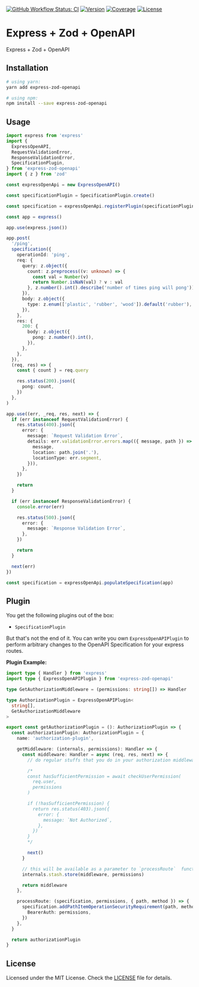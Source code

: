 [![GitHub Workflow Status: CI](https://img.shields.io/github/actions/workflow/status/MunifTanjim/express-zod-openapi/ci.yml?label=CI&style=for-the-badge)](https://github.com/MunifTanjim/express-zod-openapi/actions/workflows/ci.yml)
[![Version](https://img.shields.io/npm/v/express-zod-openapi?style=for-the-badge)](https://npmjs.org/package/express-zod-openapi)
[![Coverage](https://img.shields.io/codecov/c/gh/MunifTanjim/express-zod-openapi?style=for-the-badge)](https://codecov.io/gh/MunifTanjim/express-zod-openapi)
[![License](https://img.shields.io/github/license/MunifTanjim/express-zod-openapi?style=for-the-badge)](https://github.com/MunifTanjim/express-zod-openapi/blob/main/LICENSE)

# Express + Zod + OpenAPI

Express + Zod + OpenAPI

## Installation

```sh
# using yarn:
yarn add express-zod-openapi

# using npm:
npm install --save express-zod-openapi
```

## Usage

```ts
import express from 'express'
import {
  ExpressOpenAPI,
  RequestValidationError,
  ResponseValidationError,
  SpecificationPlugin,
} from 'express-zod-openapi'
import { z } from 'zod'

const expressOpenApi = new ExpressOpenAPI()

const specificationPlugin = SpecificationPlugin.create()

const specification = expressOpenApi.registerPlugin(specificationPlugin)

const app = express()

app.use(express.json())

app.post(
  '/ping',
  specification({
    operationId: 'ping',
    req: {
      query: z.object({
        count: z.preprocess((v: unknown) => {
          const val = Number(v)
          return Number.isNaN(val) ? v : val
        }, z.number().int().describe('number of times ping will pong')),
      }),
      body: z.object({
        type: z.enum(['plastic', 'rubber', 'wood']).default('rubber'),
      }),
    },
    res: {
      200: {
        body: z.object({
          pong: z.number().int(),
        }),
      },
    },
  }),
  (req, res) => {
    const { count } = req.query

    res.status(200).json({
      pong: count,
    })
  },
)

app.use((err, _req, res, next) => {
  if (err instanceof RequestValidationError) {
    res.status(400).json({
      error: {
        message: `Request Validation Error`,
        details: err.validationError.errors.map(({ message, path }) => ({
          message,
          location: path.join('.'),
          locationType: err.segment,
        })),
      },
    })

    return
  }

  if (err instanceof ResponseValidationError) {
    console.error(err)

    res.status(500).json({
      error: {
        message: `Response Validation Error`,
      },
    })

    return
  }

  next(err)
})

const specification = expressOpenApi.populateSpecification(app)
```

## Plugin

You get the following plugins out of the box:

- `SpecificationPlugin`

But that's not the end of it. You can write you own `ExpressOpenAPIPlugin` to perform arbitrary changes to
the OpenAPI Specification for your express routes.

**Plugin Example:**

```ts
import type { Handler } from 'express'
import type { ExpressOpenAPIPlugin } from 'express-zod-openapi'

type GetAuthorizationMiddleware = (permissions: string[]) => Handler

type AuthorizationPlugin = ExpressOpenAPIPlugin<
  string[],
  GetAuthorizationMiddleware
>

export const getAuthorizationPlugin = (): AuthorizationPlugin => {
  const authorizationPlugin: AuthorizationPlugin = {
    name: 'authorization-plugin',

    getMiddleware: (internals, permissions): Handler => {
      const middleware: Handler = async (req, res, next) => {
        // do regular stuffs that you do in your authorization middleware

        /*
        const hasSufficientPermission = await checkUserPermission(
          req.user,
          permissions
        )

        if (!hasSufficientPermission) {
          return res.status(403).json({
            error: {
              message: `Not Authorized`,
            },
          })
        }
        */

        next()
      }

      // this will be available as a parameter to `processRoute`  function
      internals.stash.store(middleware, permissions)

      return middleware
    },

    processRoute: (specification, permissions, { path, method }) => {
      specification.addPathItemOperationSecurityRequirement(path, method, {
        BearerAuth: permissions,
      })
    },
  }

  return authorizationPlugin
}
```

## License

Licensed under the MIT License. Check the [LICENSE](./LICENSE) file for details.
